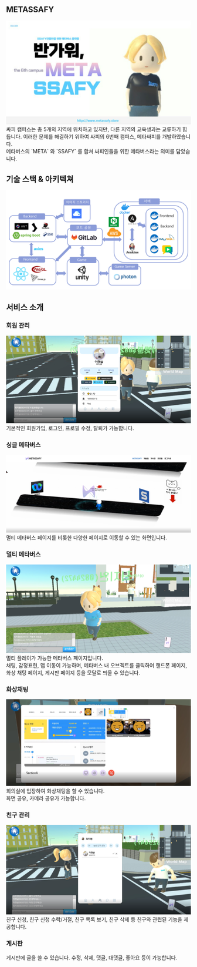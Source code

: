 ## METASSAFY
<img src = "./img/소개.png">
싸피 캠퍼스는 총 5개의 지역에 위치하고 있지만, 다른 지역의 교육생과는 교류하기 힘듭니다. 
이러한 문제를 해결하기 위하여 싸피의 6번째 캠퍼스, 메타싸피를 개발하였습니다. <br>
메타버스의 `META` 와 `SSAFY` 를 합쳐 싸피인들을 위한 메타버스라는 의미를 담았습니다. 
 
## 기술 스택 & 아키텍쳐
<img src = "./img/아키텍쳐.png">

 
## 서비스 소개 

### 회원 관리
<img src = "./img/프로필.png">
기본적인 회원가입, 로그인, 프로필 수정, 탈퇴가 가능합니다.

### 싱글 메타버스
<img src = "./img/싱글메타버스.png">
멀티 메타버스 페이지를 비롯한 다양한 페이지로 이동할 수 있는 화면입니다. 

### 멀티 메타버스
<img src = "./img/메타버스기본.png">
멀티 플레이가 가능한 메타버스 페이지입니다. <br>
채팅, 감정표현, 맵 이동이 가능하며,  메타버스 내 오브젝트를 클릭하여 핸드폰 페이지, 화상 채팅 페이지, 게시판 페이지 등을 모달로 띄울 수 있습니다. 

### 화상채팅
<img src = "./img/화상채팅.png">
회의실에 입장하여 화상채팅을 할 수 있습니다.
<br> 화면 공유, 카메라 공유가 가능합니다.

### 친구 관리
<img src = "./img/친구신청.png">
친구 신청, 친구 신청 수락/거절, 친구 목록 보기, 친구 삭제 등
친구와 관련된 기능을 제공합니다.

### 게시판
게시판에 글을 쓸 수 있습니다. 
수정, 삭제, 댓글, 대댓글, 좋아요 등이 가능합니다. 
